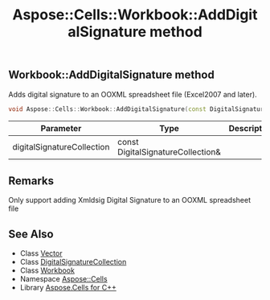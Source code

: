 ﻿---
title: Aspose::Cells::Workbook::AddDigitalSignature method
linktitle: AddDigitalSignature
second_title: Aspose.Cells for C++ API Reference
description: 'Aspose::Cells::Workbook::AddDigitalSignature method. Adds digital signature to an OOXML spreadsheet file (Excel2007 and later) in C++.'
type: docs
weight: 7300
url: /cpp/aspose.cells/workbook/adddigitalsignature/
---
## Workbook::AddDigitalSignature method


Adds digital signature to an OOXML spreadsheet file (Excel2007 and later).

```cpp
void Aspose::Cells::Workbook::AddDigitalSignature(const DigitalSignatureCollection &digitalSignatureCollection)
```


| Parameter | Type | Description |
| --- | --- | --- |
| digitalSignatureCollection | const DigitalSignatureCollection\& |  |
## Remarks



Only support adding Xmldsig Digital Signature to an OOXML spreadsheet file
## See Also

* Class [Vector](../../vector/)
* Class [DigitalSignatureCollection](../../../aspose.cells.digitalsignatures/digitalsignaturecollection/)
* Class [Workbook](../)
* Namespace [Aspose::Cells](../../)
* Library [Aspose.Cells for C++](../../../)
